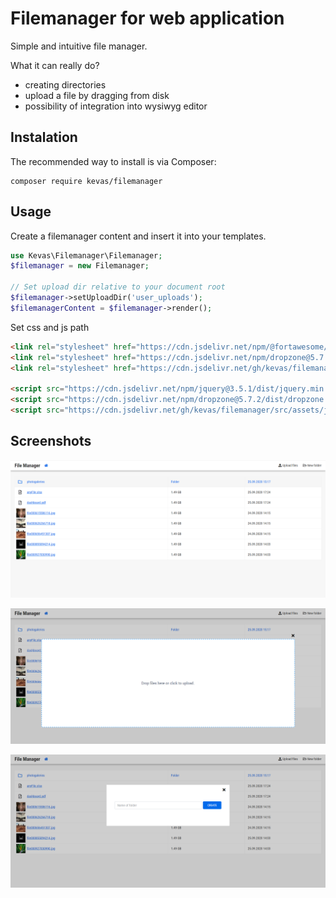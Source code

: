 # Filemanager for web application

Simple and intuitive file manager.

What it can really do?
- creating directories
- upload a file by dragging from disk
- possibility of integration into wysiwyg editor

Instalation
-----------

The recommended way to install is via Composer:

```
composer require kevas/filemanager
```

Usage
-----

Create a filemanager content and insert it into your templates.

```php
use Kevas\Filemanager\Filemanager;
$filemanager = new Filemanager;

// Set upload dir relative to your document root
$filemanager->setUploadDir('user_uploads');
$filemanagerContent = $filemanager->render();
```

Set css and js path
```html
<link rel="stylesheet" href="https://cdn.jsdelivr.net/npm/@fortawesome/fontawesome-free@5.14.0/css/all.min.css">
<link rel="stylesheet" href="https://cdn.jsdelivr.net/npm/dropzone@5.7.0/dist/dropzone.min.css">
<link rel="stylesheet" href="https://cdn.jsdelivr.net/gh/kevas/filemanager/src/assets/css/main.css">

<script src="https://cdn.jsdelivr.net/npm/jquery@3.5.1/dist/jquery.min.js"></script>
<script src="https://cdn.jsdelivr.net/npm/dropzone@5.7.2/dist/dropzone.min.js"></script>
<script src="https://cdn.jsdelivr.net/gh/kevas/filemanager/src/assets/js/main.js"></script>
```

Screenshots
-----------
![Base view on filemanager](screenshots/img1.png)

![Upload files](screenshots/img2.png)

![Create dir](screenshots/img3.png)

